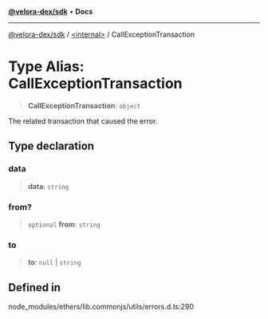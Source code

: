 [**@velora-dex/sdk**](../../README.md) • **Docs**

***

[@velora-dex/sdk](../../globals.md) / [\<internal\>](../README.md) / CallExceptionTransaction

# Type Alias: CallExceptionTransaction

> **CallExceptionTransaction**: `object`

The related transaction that caused the error.

## Type declaration

### data

> **data**: `string`

### from?

> `optional` **from**: `string`

### to

> **to**: `null` \| `string`

## Defined in

node\_modules/ethers/lib.commonjs/utils/errors.d.ts:290
